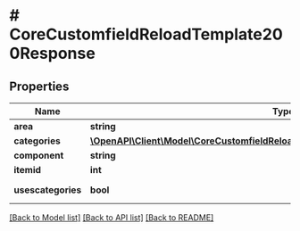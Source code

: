 # # CoreCustomfieldReloadTemplate200Response

## Properties

Name | Type | Description | Notes
------------ | ------------- | ------------- | -------------
**area** | **string** | area |
**categories** | [**\OpenAPI\Client\Model\CoreCustomfieldReloadTemplate200ResponseCategoriesInner[]**](CoreCustomfieldReloadTemplate200ResponseCategoriesInner.md) |  |
**component** | **string** | component |
**itemid** | **int** | itemid |
**usescategories** | **bool** | view has categories | [default to null]

[[Back to Model list]](../../README.md#models) [[Back to API list]](../../README.md#endpoints) [[Back to README]](../../README.md)
